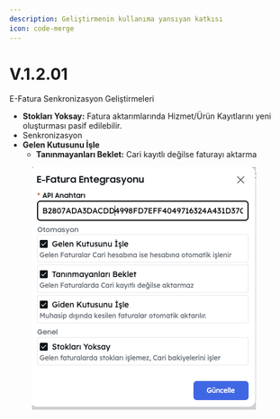 ```yaml
---
description: Geliştirmenin kullanıma yansıyan katkısı
icon: code-merge
---
```


# V.1.2.01

E-Fatura Senkronizasyon Geliştirmeleri

* **Stokları Yoksay:** Fatura aktarımlarında Hizmet/Ürün Kayıtlarını yeni oluşturması pasif edilebilir.
* Senkronizasyon
* **Gelen Kutusunu İşle**
  * **Tanınmayanları Beklet:** Cari kayıtlı değilse faturayı aktarma



<div align="left"><figure><img src="../../.gitbook/assets/Ekran Resmi 2025-06-29 22.32.48.png" alt=""><figcaption></figcaption></figure></div>
